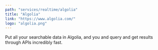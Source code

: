 ```yaml
---
path: "services/realtime/algolia"
title: "Algolia"
link: "https://www.algolia.com/"
logo: "algolia.png"
---
```


Put all your searchable data in Algolia, and you and query and get results through APIs incredibly fast.
